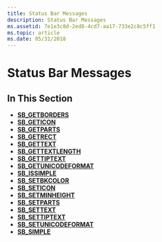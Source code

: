 ```yaml
---
title: Status Bar Messages
description: Status Bar Messages
ms.assetid: 7e1e3c8d-2ed8-4cd7-aa17-733e2c8c5ff1
ms.topic: article
ms.date: 05/31/2018
---
```


# Status Bar Messages

## In This Section

-   [**SB\_GETBORDERS**](sb-getborders.md)
-   [**SB\_GETICON**](sb-geticon.md)
-   [**SB\_GETPARTS**](sb-getparts.md)
-   [**SB\_GETRECT**](sb-getrect.md)
-   [**SB\_GETTEXT**](sb-gettext.md)
-   [**SB\_GETTEXTLENGTH**](sb-gettextlength.md)
-   [**SB\_GETTIPTEXT**](sb-gettiptext.md)
-   [**SB\_GETUNICODEFORMAT**](sb-getunicodeformat.md)
-   [**SB\_ISSIMPLE**](sb-issimple.md)
-   [**SB\_SETBKCOLOR**](sb-setbkcolor.md)
-   [**SB\_SETICON**](sb-seticon.md)
-   [**SB\_SETMINHEIGHT**](sb-setminheight.md)
-   [**SB\_SETPARTS**](sb-setparts.md)
-   [**SB\_SETTEXT**](sb-settext.md)
-   [**SB\_SETTIPTEXT**](sb-settiptext.md)
-   [**SB\_SETUNICODEFORMAT**](sb-setunicodeformat.md)
-   [**SB\_SIMPLE**](sb-simple.md)

 

 




